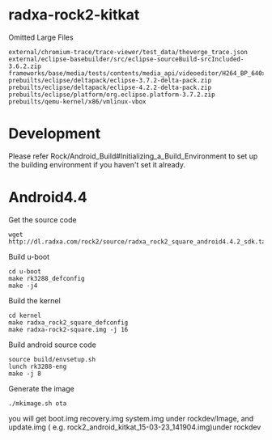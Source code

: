 # radxa-rock2-kitkat

Omitted Large Files

    external/chromium-trace/trace-viewer/test_data/theverge_trace.json
    external/eclipse-basebuilder/src/eclipse-sourceBuild-srcIncluded-3.6.2.zip
    frameworks/base/media/tests/contents/media_api/videoeditor/H264_BP_640x480_15fps_384kbps_60_0.mp4
    prebuilts/eclipse/deltapack/eclipse-3.7.2-delta-pack.zip
    prebuilts/eclipse/deltapack/eclipse-4.2.2-delta-pack.zip
    prebuilts/eclipse/platform/org.eclipse.platform-3.7.2.zip
    prebuilts/qemu-kernel/x86/vmlinux-vbox

# Development

Please refer Rock/Android_Build#Initializing_a_Build_Environment to set up the building environment if you haven't set it already.

# Android4.4

Get the source code

    wget http://dl.radxa.com/rock2/source/radxa_rock2_square_android4.4.2_sdk.tar.xz
  
Build u-boot

    cd u-boot 
    make rk3288_defconfig 
    make -j4
Build the kernel

    cd kernel
    make radxa_rock2_square_defconfig
    make radxa-rock2-square.img -j 16
Build android source code

    source build/envsetup.sh 
    lunch rk3288-eng
    make -j 8
    
Generate the image

    ./mkimage.sh ota

you will get boot.img recovery.img system.img under rockdev/Image, and update.img ( e.g. rock2_android_kitkat_15-03-23_141904.img)under rockdev
